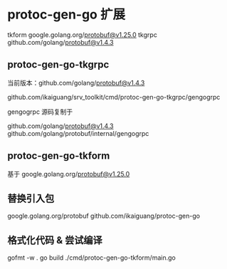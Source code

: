 # protoc-gen-go 扩展

tkform google.golang.org/protobuf@v1.25.0
tkgrpc github.com/golang/protobuf@v1.4.3

## protoc-gen-go-tkgrpc

当前版本：github.com/golang/protobuf@v1.4.3

github.com/ikaiguang/srv_toolkit/cmd/protoc-gen-go-tkgrpc/gengogrpc

gengogrpc 源码复制于

github.com/golang/protobuf@v1.4.3
github.com/golang/protobuf/internal/gengogrpc 

## protoc-gen-go-tkform

基于 google.golang.org/protobuf@v1.25.0

## 替换引入包

google.golang.org/protobuf
github.com/ikaiguang/protoc-gen-go

## 格式化代码 & 尝试编译

gofmt -w .
go build ./cmd/protoc-gen-go-tkform/main.go
